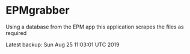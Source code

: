 # EPMgrabber
Using a database from the EPM app this application scrapes the files as required


Latest backup: Sun Aug 25 11:03:01 UTC 2019
